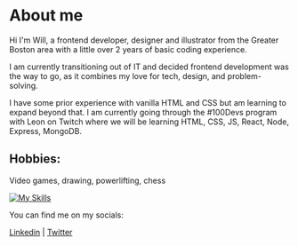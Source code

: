 # About me 
Hi I'm Will, a frontend developer, designer and illustrator from the Greater Boston area with a little over 2 years of basic coding experience. 

I am currently transitioning out of IT and decided frontend development was the way to go, as it combines my love for tech, design, and problem-solving. 

I have some prior experience with vanilla HTML and CSS but am learning to expand beyond that. I am currently going through the #100Devs program with Leon on Twitch where we will be learning HTML, CSS, JS, React, Node, Express, MongoDB.

## Hobbies: 
   Video games, drawing, powerlifting, chess

[![My Skills](https://skillicons.dev/icons?i=js,html,css)](https://skillicons.dev)

You can find me on my socials:

[Linkedin](https://www.linkedin.com/in/william-pittman-a59a8981) | [Twitter](https://www.twitter.com/Will_Pittman06)

<!---
wpittman06/wpittman06 is a ✨ special ✨ repository because its `README.md` (this file) appears on your GitHub profile.
You can click the Preview link to take a look at your changes.
--->
